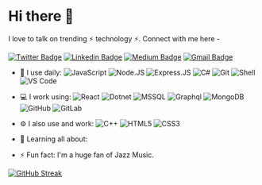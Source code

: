 # Hi there 👋

I love to talk on trending ⚡ technology ⚡.
Connect with me here -

[![Twitter Badge](https://img.shields.io/badge/-Twitter-blue?style=plastic&logo=Twitter&logoColor=white&link=https://twitter.com/moses-cheboy/)](https://twitter.com/moses_cheboy)
[![Linkedin Badge](https://img.shields.io/badge/-LinkedIn-blue?style=plastic&logo=Linkedin&logoColor=white&link=https://www.linkedin.com/in/moses-cheboi/)](https://www.linkedin.com/in/moses-cheboi/)
[![Medium Badge](https://img.shields.io/badge/-Medium-black?style=plastic&labelColor=000000&logo=Medium&link=https://medium.com/@moscheb96/)](https://medium.com/@moscheb96)
[![Gmail Badge](https://img.shields.io/badge/-Gmail-c14438?style=plastic&logo=Gmail&logoColor=white&link=mailto:moscheb96@gmail.com)](mailto:moscheb96@gmail.com)

- 🚀 I use daily:
  ![JavaScript](https://img.shields.io/badge/-JavaScript-black?style=plastic&logo=javascript)
  ![Node.JS](https://img.shields.io/badge/-Node.JS-black?style=plastic&logo=Node.js)
  ![Express.JS](https://img.shields.io/badge/-Express.JS-c7b198?style=plastic&logo=Express.JS)
  ![C#](https://img.shields.io/badge/-Csharp-8fcfd1?style=plastic&logo=Csharp)
  ![Git](https://img.shields.io/badge/-Git-black?style=plastic&logo=git)
  ![Shell](https://img.shields.io/badge/-Shell-blasck?style=plastic&logo=Shell)
  ![VS Code](https://img.shields.io/badge/-VS%20Code-007ACC?style=plastic&logo=visual-studio-code)
- 💻 I work using:
  ![React](https://img.shields.io/badge/-React-3b2e5a?style=plastic&logo=react)
  ![Dotnet](https://img.shields.io/badge/-DotNet-092E20?style=plastic&logo=dotnet)
  ![MSSQL](https://img.shields.io/badge/-MsSQL-336791?style=plastic&logo=msssql)
  ![Graphql](https://img.shields.io/badge/-Graphql-E10098?style=plastic&logo=Graphql)
  ![MongoDB](https://img.shields.io/badge/-MongoDB-black?style=plastic&logo=mongodb)
  ![GitHub](https://img.shields.io/badge/-GitHub-181717?style=plastic&logo=github)
  ![GitLab](https://img.shields.io/badge/-GitLab-FCA121?style=plastic&logo=gitlab)
- ⚙️ I also use and work: ![C++](https://img.shields.io/badge/-C++-00599C?style=plastic&logo=c)
  ![HTML5](https://img.shields.io/badge/-HTML5-E34F26?style=plastic&logo=html5&logoColor=white)
  ![CSS3](https://img.shields.io/badge/-CSS3-1572B6?style=plastic&logo=css3)
- 🌱 Learning all about:
 
- ⚡️ Fun fact: I'm a huge fan of Jazz Music.

[![GitHub Streak](http://github-readme-streak-stats.herokuapp.com?user=cheboi&theme=dark)](https://git.io/streak-stats)
